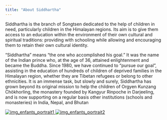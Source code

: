 ```yaml
---
title: "About Siddhartha"
---
```


Siddhartha is the branch of Songtsen dedicated to the help of children in need, particularly children in the Himalayan regions. Its aim is to give them access to an education within the environment of their own cultural and spiritual traditions: providing with schooling while allowing and encouraging them to retain their own cultural identity. 

“Siddhartha” means “the one who accomplished his goal.” It was the name of the Indian prince who, at the age of 36, attained enlightenment and became the Buddha. Since 1980, we have continued to “pursue our goal”, assisting in the education of hundreds of children of deprived families in the Himalayan region, whether they are Tibetan refugees or belong to other ethnicities. It is an immense task, but slowly and surely, Siddhartha has grown beyond its original mission to help the children of Orgyen Kunzang Chökhorling, the monastery founded by Kangyur Rinpoche in Darjeeling, and is now supporting on a regular basis other institutions (schools and monasteries) in India, Nepal, and Bhutan 

[ ![img_enfants_portrait1](/images/img_enfants_portrait1-150x150.jpg) ](http://www.songtsen.org/siddhartha/wp-content/uploads/sites/6/2013/12/img_enfants_portrait1.jpg) [ ![img_enfants_portrait2](/images/img_enfants_portrait2-150x150.jpg) ](http://www.songtsen.org/siddhartha/wp-content/uploads/sites/6/2013/12/img_enfants_portrait2.jpg)
